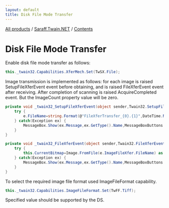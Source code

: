 ```yaml
---
layout: default
title: Disk File Mode Transfer
---
```

[All products](../../) / [Saraff.Twain.NET](../) / [Contents](./index.md)
# Disk File Mode Transfer

Enable disk file mode transfer as follows:

```c#
this._twain32.Capabilities.XferMech.Set(TwSX.File);
```

Image transmission is implemented as follows: for each image is raised SetupFileXferEvent event before obtaining, and is raised FileXferEvent event after receiving. After completion of scanning is raised AcquireCompleted event. But the ImageCount property value will be zero.

```c#
private void _twain32_SetupFileXferEvent(object sender,Twain32.SetupFileXferEventArgs e) {
    try {
        e.FileName=string.Format(@"FileXferTransfer_{0}.{1}",DateTime.Now.ToString("yyyyMMddHHmmss"),this._twain32.Capabilities.ImageFileFormat.GetCurrent().ToString().ToLower());
    } catch(Exception ex) {
        MessageBox.Show(ex.Message,ex.GetType().Name,MessageBoxButtons.OK,MessageBoxIcon.Error);
    }
}
```

```c#
private void _twain32_FileXferEvent(object sender,Twain32.FileXferEventArgs e) {
    try {
        this.CurrentBitmap=Image.FromFile(e.ImageFileXfer.FileName) as Bitmap;
    } catch(Exception ex) {
        MessageBox.Show(ex.Message,ex.GetType().Name,MessageBoxButtons.OK,MessageBoxIcon.Error);
    }
}
```

To select the required image file format used ImageFileFormat capability.

```c#
this._twain32.Capabilities.ImageFileFormat.Set(TwFF.Tiff);
```

Specified value should be supported by the DS.
